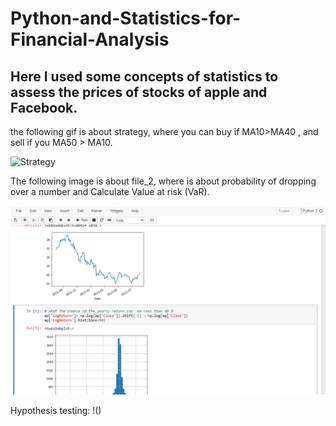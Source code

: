 # Python-and-Statistics-for-Financial-Analysis
## Here I used some concepts of statistics to assess the prices of stocks of apple and Facebook.

the following gif is about strategy, where you can buy if MA10>MA40 , and sell if you MA50 > MA10.

![Strategy](https://github.com/gab-costa/Python-and-Statistics-for-Financial-Analysis/blob/main/week_1%20(2).gif)

The following image is about file_2, where is about probability of dropping over a number and Calculate Value at risk (VaR).

![file_2](https://github.com/gab-costa/Python-and-Statistics-for-Financial-Analysis/blob/main/Log_return.png)


Hypothesis testing: 
!()
